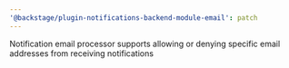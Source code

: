 ```yaml
---
'@backstage/plugin-notifications-backend-module-email': patch
---
```


Notification email processor supports allowing or denying specific email addresses from receiving notifications
